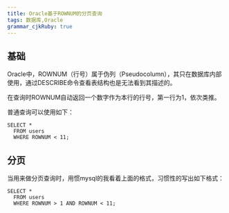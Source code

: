 ```yaml
---
title: Oracle基于ROWNUM的分页查询 
tags: 数据库,Oracle
grammar_cjkRuby: true
---
```


## 基础
Oracle中，ROWNUM（行号）属于伪列（Pseudocolumn），其只在数据库内部使用，通过DESCRIBE命令查看表结构也是无法看到其描述的。

在查询时ROWNUM自动返回一个数字作为本行的行号，第一行为1，依次类推。

普通查询可以使用如下：
```
SELECT *
  FROM users
  WHERE ROWNUM < 11;
```
## 分页
当用来做分页查询时，用惯mysql的我看着上面的格式，习惯性的写出如下格式：

```
SELECT *
  FROM users
  WHERE ROWNUM > 1 AND ROWNUM < 11;
```






